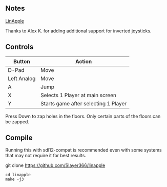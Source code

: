 ## Notes

[LinApple](https://github.com/Slayer366/linapple)

Thanks to Alex K. for adding additional support for inverted joysticks.

## Controls

| Button | Action |
|--|--| 
|D-Pad|Move|
|Left Analog|Move|
|A|Jump|
|X|Selects 1 Player at main screen|
|Y|Starts game after selecting 1 Player|

Press Down to zap holes in the floors.  Only certain parts of the floors can be zapped.

## Compile

Running this with sdl12-compat is recommended even with some systems that may not require it for best results.

git clone https://github.com/Slayer366/linapple

```shell
cd linapple
make -j3
```